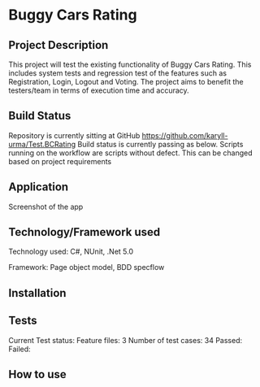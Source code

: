 # Buggy Cars Rating

## Project Description
This project will test the existing functionality of Buggy Cars Rating. This includes system tests and regression test of the features such as Registration, Login, Logout and Voting. The project aims to benefit the testers/team in terms of execution time and accuracy.

## Build Status
Repository is currently sitting at GitHub https://github.com/karyll-urma/Test.BCRating
Build status is currently passing as below. Scripts running on the workflow are scripts without defect. This can be changed based on project requirements

## Application
Screenshot of the app
 
## Technology/Framework used
Technology used: C#, NUnit, .Net 5.0

Framework: Page object model, BDD specflow

## Installation

## Tests
Current Test status:
Feature files: 3
Number of test cases: 34
Passed:
Failed:


## How to use
